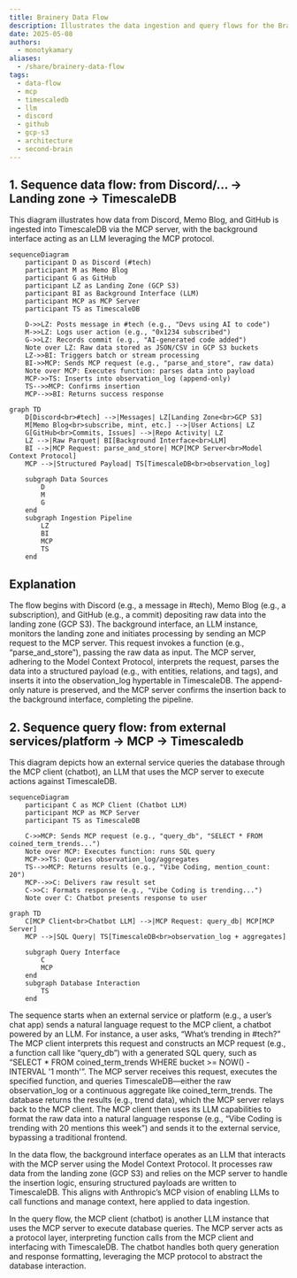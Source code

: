 ```yaml
---
title: Brainery Data Flow
description: Illustrates the data ingestion and query flows for the Brainery system, detailing how data from sources like Discord, Memo Blog, and GitHub is processed via MCP and stored in TimescaleDB, and how it's queried by an LLM-powered chatbot.
date: 2025-05-08
authors:
  - monotykamary
aliases:
  - /share/brainery-data-flow
tags:
  - data-flow
  - mcp
  - timescaledb
  - llm
  - discord
  - github
  - gcp-s3
  - architecture
  - second-brain
---
```


## 1. Sequence data flow: from Discord/... -> Landing zone -> TimescaleDB
This diagram illustrates how data from Discord, Memo Blog, and GitHub is ingested into TimescaleDB via the MCP server, with the background interface acting as an LLM leveraging the MCP protocol.

```mermaid
sequenceDiagram
    participant D as Discord (#tech)
    participant M as Memo Blog
    participant G as GitHub
    participant LZ as Landing Zone (GCP S3)
    participant BI as Background Interface (LLM)
    participant MCP as MCP Server
    participant TS as TimescaleDB

    D->>LZ: Posts message in #tech (e.g., "Devs using AI to code")
    M->>LZ: Logs user action (e.g., "0x1234 subscribed")
    G->>LZ: Records commit (e.g., "AI-generated code added")
    Note over LZ: Raw data stored as JSON/CSV in GCP S3 buckets
    LZ->>BI: Triggers batch or stream processing
    BI->>MCP: Sends MCP request (e.g., "parse_and_store", raw data)
    Note over MCP: Executes function: parses data into payload
    MCP->>TS: Inserts into observation_log (append-only)
    TS-->>MCP: Confirms insertion
    MCP-->>BI: Returns success response
```

```mermaid
graph TD
    D[Discord<br>#tech] -->|Messages| LZ[Landing Zone<br>GCP S3]
    M[Memo Blog<br>subscribe, mint, etc.] -->|User Actions| LZ
    G[GitHub<br>Commits, Issues] -->|Repo Activity| LZ
    LZ -->|Raw Parquet| BI[Background Interface<br>LLM]
    BI -->|MCP Request: parse_and_store| MCP[MCP Server<br>Model Context Protocol]
    MCP -->|Structured Payload| TS[TimescaleDB<br>observation_log]

    subgraph Data Sources
        D
        M
        G
    end
    subgraph Ingestion Pipeline
        LZ
        BI
        MCP
        TS
    end
```

## Explanation

The flow begins with Discord (e.g., a message in #tech), Memo Blog (e.g., a subscription), and GitHub (e.g., a commit) depositing raw data into the landing zone (GCP S3). The background interface, an LLM instance, monitors the landing zone and initiates processing by sending an MCP request to the MCP server. This request invokes a function (e.g., “parse_and_store”), passing the raw data as input. The MCP server, adhering to the Model Context Protocol, interprets the request, parses the data into a structured payload (e.g., with entities, relations, and tags), and inserts it into the observation_log hypertable in TimescaleDB. The append-only nature is preserved, and the MCP server confirms the insertion back to the background interface, completing the pipeline.

## 2. Sequence query flow: from external services/platform -> MCP -> Timescaledb

This diagram depicts how an external service queries the database through the MCP client (chatbot), an LLM that uses the MCP server to execute actions against TimescaleDB.

```mermaid
sequenceDiagram
    participant C as MCP Client (Chatbot LLM)
    participant MCP as MCP Server
    participant TS as TimescaleDB

    C->>MCP: Sends MCP request (e.g., "query_db", "SELECT * FROM coined_term_trends...")
    Note over MCP: Executes function: runs SQL query
    MCP->>TS: Queries observation_log/aggregates
    TS-->>MCP: Returns results (e.g., "Vibe Coding, mention_count: 20")
    MCP-->>C: Delivers raw result set
    C->>C: Formats response (e.g., "Vibe Coding is trending...")
    Note over C: Chatbot presents response to user
```

```mermaid
graph TD
    C[MCP Client<br>Chatbot LLM] -->|MCP Request: query_db| MCP[MCP Server]
    MCP -->|SQL Query| TS[TimescaleDB<br>observation_log + aggregates]

    subgraph Query Interface
        C
        MCP
    end
    subgraph Database Interaction
        TS
    end
```

The sequence starts when an external service or platform (e.g., a user’s chat app) sends a natural language request to the MCP client, a chatbot powered by an LLM. For instance, a user asks, “What’s trending in #tech?” The MCP client interprets this request and constructs an MCP request (e.g., a function call like “query_db”) with a generated SQL query, such as “SELECT * FROM coined_term_trends WHERE bucket >= NOW() - INTERVAL '1 month'”. The MCP server receives this request, executes the specified function, and queries TimescaleDB—either the raw observation_log or a continuous aggregate like coined_term_trends. The database returns the results (e.g., trend data), which the MCP server relays back to the MCP client. The MCP client then uses its LLM capabilities to format the raw data into a natural language response (e.g., “Vibe Coding is trending with 20 mentions this week”) and sends it to the external service, bypassing a traditional frontend.

In the data flow, the background interface operates as an LLM that interacts with the MCP server using the Model Context Protocol. It processes raw data from the landing zone (GCP S3) and relies on the MCP server to handle the insertion logic, ensuring structured payloads are written to TimescaleDB. This aligns with Anthropic’s MCP vision of enabling LLMs to call functions and manage context, here applied to data ingestion.

In the query flow, the MCP client (chatbot) is another LLM instance that uses the MCP server to execute database queries. The MCP server acts as a protocol layer, interpreting function calls from the MCP client and interfacing with TimescaleDB. The chatbot handles both query generation and response formatting, leveraging the MCP protocol to abstract the database interaction.
